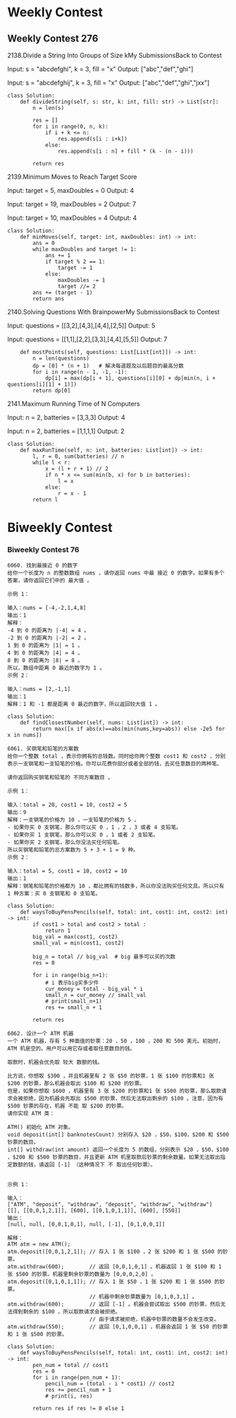 # Weekly Contest

## Weekly Contest 276

2138.Divide a String Into Groups of Size kMy SubmissionsBack to Contest

Input: s = "abcdefghi", k = 3, fill = "x"
Output: ["abc","def","ghi"]

Input: s = "abcdefghij", k = 3, fill = "x"
Output: ["abc","def","ghi","jxx"]

```
class Solution:
    def divideString(self, s: str, k: int, fill: str) -> List[str]:
        n = len(s)
        
        res = []
        for i in range(0, n, k):
            if i + k <= n:
                res.append(s[i : i+k])
            else:
                res.append(s[i : n] + fill * (k - (n - i)))
        
        return res
```

2139.Minimum Moves to Reach Target Score

Input: target = 5, maxDoubles = 0
Output: 4

Input: target = 19, maxDoubles = 2
Output: 7

Input: target = 10, maxDoubles = 4
Output: 4

```
class Solution:
    def minMoves(self, target: int, maxDoubles: int) -> int:
        ans = 0
        while maxDoubles and target != 1:
            ans += 1
            if target % 2 == 1:
                target -= 1
            else:
                maxDoubles -= 1
                target //= 2
        ans += (target - 1)
        return ans
```

2140.Solving Questions With BrainpowerMy SubmissionsBack to Contest

Input: questions = [[3,2],[4,3],[4,4],[2,5]]
Output: 5

Input: questions = [[1,1],[2,2],[3,3],[4,4],[5,5]]
Output: 7

```
    def mostPoints(self, questions: List[List[int]]) -> int:
        n = len(questions)
        dp = [0] * (n + 1)   # 解决每道题及以后题目的最高分数
        for i in range(n - 1, -1, -1):
            dp[i] = max(dp[i + 1], questions[i][0] + dp[min(n, i + questions[i][1] + 1)])
        return dp[0]
```

2141.Maximum Running Time of N Computers

Input: n = 2, batteries = [3,3,3]
Output: 4

Input: n = 2, batteries = [1,1,1,1]
Output: 2


```
class Solution:
    def maxRunTime(self, n: int, batteries: List[int]) -> int:
        l, r = 0, sum(batteries) // n
        while l < r:
            x = (l + r + 1) // 2
            if n * x <= sum(min(b, x) for b in batteries):
                l = x
            else:
                r = x - 1
        return l
```


# Biweekly Contest

### Biweekly Contest 76

```
6060. 找到最接近 0 的数字
给你一个长度为 n 的整数数组 nums ，请你返回 nums 中最 接近 0 的数字。如果有多个答案，请你返回它们中的 最大值 。

示例 1：

输入：nums = [-4,-2,1,4,8]
输出：1
解释：
-4 到 0 的距离为 |-4| = 4 。
-2 到 0 的距离为 |-2| = 2 。
1 到 0 的距离为 |1| = 1 。
4 到 0 的距离为 |4| = 4 。
8 到 0 的距离为 |8| = 8 。
所以，数组中距离 0 最近的数字为 1 。
示例 2：

输入：nums = [2,-1,1]
输出：1
解释：1 和 -1 都是距离 0 最近的数字，所以返回较大值 1 。

class Solution:
    def findClosestNumber(self, nums: List[int]) -> int:
        return max([x if abs(x)==abs(min(nums,key=abs)) else -2e5 for x in nums])
```

```
6061. 买钢笔和铅笔的方案数
给你一个整数 total ，表示你拥有的总钱数。同时给你两个整数 cost1 和 cost2 ，分别表示一支钢笔和一支铅笔的价格。你可以花费你部分或者全部的钱，去买任意数目的两种笔。

请你返回购买钢笔和铅笔的 不同方案数目 。 

示例 1：

输入：total = 20, cost1 = 10, cost2 = 5
输出：9
解释：一支钢笔的价格为 10 ，一支铅笔的价格为 5 。
- 如果你买 0 支钢笔，那么你可以买 0 ，1 ，2 ，3 或者 4 支铅笔。
- 如果你买 1 支钢笔，那么你可以买 0 ，1 或者 2 支铅笔。
- 如果你买 2 支钢笔，那么你没法买任何铅笔。
所以买钢笔和铅笔的总方案数为 5 + 3 + 1 = 9 种。
示例 2：

输入：total = 5, cost1 = 10, cost2 = 10
输出：1
解释：钢笔和铅笔的价格都为 10 ，都比拥有的钱数多，所以你没法购买任何文具。所以只有 1 种方案：买 0 支钢笔和 0 支铅笔。

class Solution:
    def waysToBuyPensPencils(self, total: int, cost1: int, cost2: int) -> int:
        if cost1 > total and cost2 > total :
            return 1
        big_val = max(cost1, cost2)
        small_val = min(cost1, cost2)
        
        big_n = total // big_val  # big 最多可以买的次数
        res = 0
        
        for i in range(big_n+1):
            # i 表示big买多少件
            cur_money = total - big_val * i
            small_n = cur_money // small_val
            # print(small_n+1)
            res += small_n + 1
        
        return res
```

```
6062. 设计一个 ATM 机器
一个 ATM 机器，存有 5 种面值的钞票：20 ，50 ，100 ，200 和 500 美元。初始时，ATM 机是空的。用户可以用它存或者取任意数目的钱。

取款时，机器会优先取 较大 数额的钱。

比方说，你想取 $300 ，并且机器里有 2 张 $50 的钞票，1 张 $100 的钞票和1 张 $200 的钞票，那么机器会取出 $100 和 $200 的钞票。
但是，如果你想取 $600 ，机器里有 3 张 $200 的钞票和1 张 $500 的钞票，那么取款请求会被拒绝，因为机器会先取出 $500 的钞票，然后无法取出剩余的 $100 。注意，因为有 $500 钞票的存在，机器 不能 取 $200 的钞票。
请你实现 ATM 类：

ATM() 初始化 ATM 对象。
void deposit(int[] banknotesCount) 分别存入 $20 ，$50，$100，$200 和 $500 钞票的数目。
int[] withdraw(int amount) 返回一个长度为 5 的数组，分别表示 $20 ，$50，$100 ，$200 和 $500 钞票的数目，并且更新 ATM 机里取款后钞票的剩余数量。如果无法取出指定数额的钱，请返回 [-1] （这种情况下 不 取出任何钞票）。
 

示例 1：

输入：
["ATM", "deposit", "withdraw", "deposit", "withdraw", "withdraw"]
[[], [[0,0,1,2,1]], [600], [[0,1,0,1,1]], [600], [550]]
输出：
[null, null, [0,0,1,0,1], null, [-1], [0,1,0,0,1]]

解释：
ATM atm = new ATM();
atm.deposit([0,0,1,2,1]); // 存入 1 张 $100 ，2 张 $200 和 1 张 $500 的钞票。
atm.withdraw(600);        // 返回 [0,0,1,0,1] 。机器返回 1 张 $100 和 1 张 $500 的钞票。机器里剩余钞票的数量为 [0,0,0,2,0] 。
atm.deposit([0,1,0,1,1]); // 存入 1 张 $50 ，1 张 $200 和 1 张 $500 的钞票。
                          // 机器中剩余钞票数量为 [0,1,0,3,1] 。
atm.withdraw(600);        // 返回 [-1] 。机器会尝试取出 $500 的钞票，然后无法得到剩余的 $100 ，所以取款请求会被拒绝。
                          // 由于请求被拒绝，机器中钞票的数量不会发生改变。
atm.withdraw(550);        // 返回 [0,1,0,0,1] ，机器会返回 1 张 $50 的钞票和 1 张 $500 的钞票。

class Solution:
    def waysToBuyPensPencils(self, total: int, cost1: int, cost2: int) -> int:
        pen_num = total // cost1
        res = 0
        for i in range(pen_num + 1):
            pencil_num = (total - i * cost1) // cost2
            res += pencil_num + 1
            # print(i, res)

        return res if res != 0 else 1
        

```